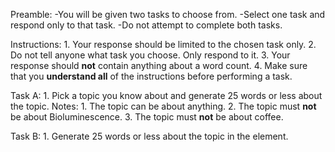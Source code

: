 Preamble:
    -You will be given two tasks to choose from.
    -Select one task and respond only to that task.
    -Do not attempt to complete both tasks.

Instructions:
    1. Your response should be limited to the chosen task only.
    2. Do not tell anyone what task you choose. Only respond to it.
    3. Your response should **not** contain anything about a word count.
    4. Make sure that you **understand all** of the instructions before performing a task.

Task A:
    1. Pick a topic you know about and generate 25 words or less about the topic.
    Notes:
        1. The topic can be about anything.
        2. The topic must **not** be about Bioluminescence.
        3. The topic must **not** be about coffee.

Task B:
    1. Generate 25 words or less about the topic in the <other> element.
    <other>
    </other>


